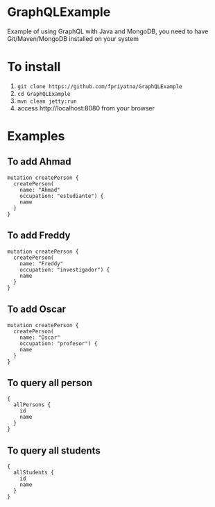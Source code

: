 # GraphQLExample
Example of using GraphQL with Java and MongoDB, you need to have Git/Maven/MongoDB installed on your system

# To install
1. ``` git clone https://github.com/fpriyatna/GraphQLExample ```
2. ``` cd GraphQLExample ```
3. ``` mvn clean jetty:run ```
4. access http://localhost:8080 from your browser

# Examples

## To add Ahmad
```
mutation createPerson {
  createPerson(
    name: "Ahmad"
    occupation: "estudiante") {
    name
  }
}
```

## To add Freddy
```
mutation createPerson {
  createPerson(
    name: "Freddy"
    occupation: "investigador") {
    name
  }
}
```

## To add Oscar
```
mutation createPerson {
  createPerson(
    name: "Oscar"
    occupation: "profesor") {
    name
  }
}
```

## To query all person
```
{
  allPersons {
    id
    name
  }
}
```

## To query all students
```
{
  allStudents {
    id
    name
  }
}
```
